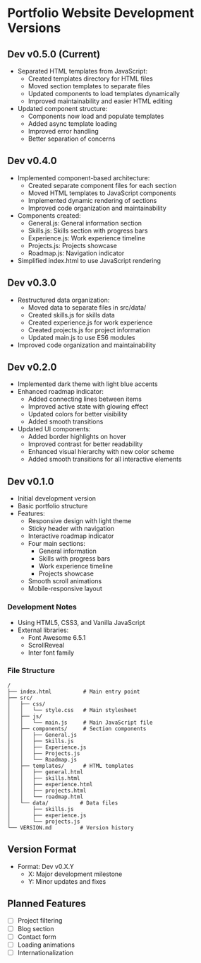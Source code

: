 # Portfolio Website Development Versions

## Dev v0.5.0 (Current)
- Separated HTML templates from JavaScript:
  - Created templates directory for HTML files
  - Moved section templates to separate files
  - Updated components to load templates dynamically
  - Improved maintainability and easier HTML editing
- Updated component structure:
  - Components now load and populate templates
  - Added async template loading
  - Improved error handling
  - Better separation of concerns

## Dev v0.4.0
- Implemented component-based architecture:
  - Created separate component files for each section
  - Moved HTML templates to JavaScript components
  - Implemented dynamic rendering of sections
  - Improved code organization and maintainability
- Components created:
  - General.js: General information section
  - Skills.js: Skills section with progress bars
  - Experience.js: Work experience timeline
  - Projects.js: Projects showcase
  - Roadmap.js: Navigation indicator
- Simplified index.html to use JavaScript rendering

## Dev v0.3.0
- Restructured data organization:
  - Moved data to separate files in src/data/
  - Created skills.js for skills data
  - Created experience.js for work experience
  - Created projects.js for project information
  - Updated main.js to use ES6 modules
- Improved code organization and maintainability

## Dev v0.2.0
- Implemented dark theme with light blue accents
- Enhanced roadmap indicator:
  - Added connecting lines between items
  - Improved active state with glowing effect
  - Updated colors for better visibility
  - Added smooth transitions
- Updated UI components:
  - Added border highlights on hover
  - Improved contrast for better readability
  - Enhanced visual hierarchy with new color scheme
  - Added smooth transitions for all interactive elements

## Dev v0.1.0
- Initial development version
- Basic portfolio structure
- Features:
  - Responsive design with light theme
  - Sticky header with navigation
  - Interactive roadmap indicator
  - Four main sections:
    - General information
    - Skills with progress bars
    - Work experience timeline
    - Projects showcase
  - Smooth scroll animations
  - Mobile-responsive layout

### Development Notes
- Using HTML5, CSS3, and Vanilla JavaScript
- External libraries:
  - Font Awesome 6.5.1
  - ScrollReveal
  - Inter font family

### File Structure
```
/
├── index.html          # Main entry point
├── src/
│   ├── css/
│   │   └── style.css   # Main stylesheet
│   ├── js/
│   │   └── main.js     # Main JavaScript file
│   ├── components/     # Section components
│   │   ├── General.js
│   │   ├── Skills.js
│   │   ├── Experience.js
│   │   ├── Projects.js
│   │   └── Roadmap.js
│   ├── templates/      # HTML templates
│   │   ├── general.html
│   │   ├── skills.html
│   │   ├── experience.html
│   │   ├── projects.html
│   │   └── roadmap.html
│   └── data/          # Data files
│       ├── skills.js
│       ├── experience.js
│       └── projects.js
└── VERSION.md         # Version history
```

## Version Format
- Format: Dev v0.X.Y
  - X: Major development milestone
  - Y: Minor updates and fixes

## Planned Features
- [ ] Project filtering
- [ ] Blog section
- [ ] Contact form
- [ ] Loading animations
- [ ] Internationalization 